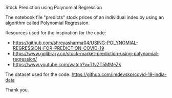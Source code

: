 Stock Prediction using Polynomial Regression

The notebook file "predicts" stock prices of an individual index by using an algorithm called Polynomial Regression. 

Resources used for the inspiration for the code: 
- https://github.com/shreyasharma04/USING-POLYNOMIAL-REGRESSION-FOR-PREDICTION-COVID-19
- https://www.golibrary.co/stock-market-prediction-using-polynomial-regression/
- https://www.youtube.com/watch?v=TfvZT5MMeZk

The dataset used for the code: https://github.com/imdevskp/covid-19-india-data

Thank you. 